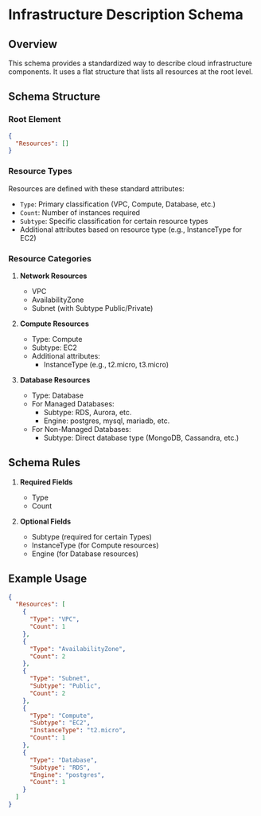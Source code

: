 # Infrastructure Description Schema

## Overview
This schema provides a standardized way to describe cloud infrastructure components. It uses a flat structure that lists all resources at the root level.

## Schema Structure

### Root Element
```json
{
  "Resources": [] 
}
```

### Resource Types
Resources are defined with these standard attributes:
- `Type`: Primary classification (VPC, Compute, Database, etc.)
- `Count`: Number of instances required
- `Subtype`: Specific classification for certain resource types
- Additional attributes based on resource type (e.g., InstanceType for EC2)

### Resource Categories

1. **Network Resources**
   - VPC
   - AvailabilityZone
   - Subnet (with Subtype Public/Private)

2. **Compute Resources**
   - Type: Compute
   - Subtype: EC2
   - Additional attributes:
     - InstanceType (e.g., t2.micro, t3.micro)

3. **Database Resources**
   - Type: Database
   - For Managed Databases:
     - Subtype: RDS, Aurora, etc.
     - Engine: postgres, mysql, mariadb, etc.
   - For Non-Managed Databases:
     - Subtype: Direct database type (MongoDB, Cassandra, etc.)

## Schema Rules

1. **Required Fields**
   - Type
   - Count

2. **Optional Fields**
   - Subtype (required for certain Types)
   - InstanceType (for Compute resources)
   - Engine (for Database resources)

## Example Usage

```json
{
  "Resources": [
    {
      "Type": "VPC",
      "Count": 1
    },
    {
      "Type": "AvailabilityZone",
      "Count": 2
    },
    {
      "Type": "Subnet",
      "Subtype": "Public",
      "Count": 2
    },
    {
      "Type": "Compute",
      "Subtype": "EC2",
      "InstanceType": "t2.micro",
      "Count": 1
    },
    {
      "Type": "Database",
      "Subtype": "RDS",
      "Engine": "postgres",
      "Count": 1
    }
  ]
}
```